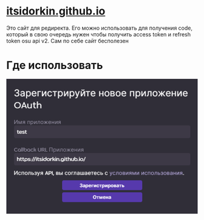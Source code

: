 # [itsidorkin.github.io](https://itsidorkin.github.io)
Это сайт для редиректа. Его можно использовать для получения codе, который в свою очередь нужен чтобы получить access token и refresh token osu api v2. Сам по себе сайт бесполезен
# Где использовать
![](example.png)
